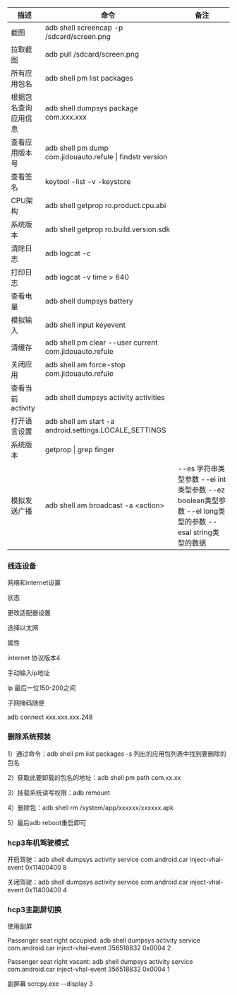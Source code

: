 |描述|命令|备注|
|-|-|-|
|截图|adb shell screencap -p /sdcard/screen.png||
|拉取截图|adb pull /sdcard/screen.png||
|所有应用包名|adb shell pm list packages||
|根据包名查询应用信息|adb shell dumpsys package com.xxx.xxx||
|查看应用版本号|adb shell pm dump com.jidouauto.refule \| findstr version||
|查看签名|keytool -list -v -keystore||
|CPU架构|adb shell getprop ro.product.cpu.abi||
|系统版本|adb shell getprop ro.build.version.sdk||
|清除日志|adb logcat -c||
|打印日志|adb logcat -v time > 640||
|查看电量|adb shell dumpsys battery||
|模拟输入|adb shell input keyevent||
|清缓存|adb shell pm clear --user current com.jidouauto.refule||
|关闭应用|adb shell am force-stop com.jidouauto.refule||
|查看当前activity|adb shell dumpsys activity activities||
|打开语言设置|adb shell am start -a android.settings.LOCALE_SETTINGS||
|系统版本|getprop \| grep finger||
|模拟发送广播|adb shell am broadcast -a \<action> |--es 字符串类型参数  --ei int类型参数  --ez boolean类型参数   --el long类型的参数    --esal string类型的数据|







### 线连设备

网络和internet设置

状态

更改适配器设置

选择以太网

属性

internet 协议版本4

手动输入ip地址

ip 最后一位150-200之间

子网掩码随便

adb connect xxx.xxx.xxx.248



### 删除系统预装

1）通过命令：adb shell pm list packages -s 列出的应用包列表中找到要删除的包名

2）获取此要卸载的包名的地址：adb shell pm path com.xx.xx

3）挂载系统读写权限：adb remount

4）删除包：adb shell rm /system/app/xxxxxx/xxxxxx.apk

5）最后adb reboot重启即可



### hcp3车机驾驶模式

开启驾驶：adb shell dumpsys activity service com.android.car inject-vhal-event 0x11400400 8

关闭驾驶：adb shell dumpsys activity service com.android.car inject-vhal-event 0x11400400 4



### hcp3主副屏切换

使用副屏

Passenger seat right occupied:
adb shell dumpsys activity service com.android.car inject-vhal-event 356518832 0x0004 2

Passenger seat right vacant:
adb shell dumpsys activity service com.android.car inject-vhal-event 356518832 0x0004 1



副屏幕  scrcpy.exe --display 3


